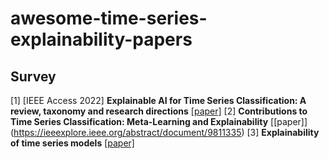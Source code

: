 # awesome-time-series-explainability-papers


## Survey

[1] [IEEE Access 2022] **Explainable AI for Time Series Classification: A review, taxonomy and research directions** [[paper]](https://ieeexplore.ieee.org/abstract/document/9895252)
[2] **Contributions to Time Series Classification: Meta-Learning and Explainability** [[paper]] (https://ieeexplore.ieee.org/abstract/document/9811335)
[3] **Explainability of time series models** [[paper]](https://www.theseus.fi/handle/10024/788587)
